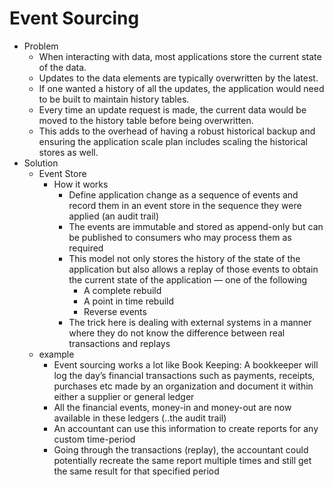 # Event Sourcing

- Problem
  - When interacting with data, most applications store the current state of the data.
  - Updates to the data elements are typically overwritten by the latest.
  - If one wanted a history of all the updates, the application would need to be built to maintain history tables.
  - Every time an update request is made, the current data would be moved to the history table before being overwritten.
  - This adds to the overhead of having a robust historical backup and ensuring the application scale plan includes scaling the historical stores as well.
- Solution
  - Event Store
    - How it works
      - Define application change as a sequence of events and record them in an event store in the sequence they were applied (an audit trail)
      - The events are immutable and stored as append-only but can be published to consumers who may process them as required
      - This model not only stores the history of the state of the application but also allows a replay of those events to obtain the current state of the application — one of the following
        - A complete rebuild
        - A point in time rebuild
        - Reverse events
      - The trick here is dealing with external systems in a manner where they do not know the difference between real transactions and replays
  - example
    - Event sourcing works a lot like Book Keeping: A bookkeeper will log the day’s financial transactions such as payments, receipts, purchases etc made by an organization and document it within either a supplier or general ledger
    - All the financial events, money-in and money-out are now available in these ledgers (..the audit trail)
    - An accountant can use this information to create reports for any custom time-period
    - Going through the transactions (replay), the accountant could potentially recreate the same report multiple times and still get the same result for that specified period
